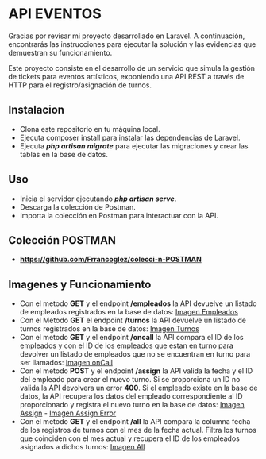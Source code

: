 # API EVENTOS

Gracias por revisar mi proyecto desarrollado en Laravel. A continuación, encontrarás las instrucciones para ejecutar la solución y las evidencias que demuestran su funcionamiento. 
  
Este proyecto consiste en el desarrollo de un servicio que simula la gestión de tickets para eventos artísticos, exponiendo una API REST a través de HTTP para el registro/asignación de turnos.

## Instalacion

- Clona este repositorio en tu máquina local.
- Ejecuta composer install para instalar las dependencias de Laravel.
- Ejecuta ***php artisan migrate*** para ejecutar las migraciones y crear las tablas en la base de datos.

  
## Uso 

- Inicia el servidor ejecutando ***php artisan serve***.
- Descarga la colección de Postman.
- Importa la colección en Postman para interactuar con la API.

## Colección POSTMAN

- **https://github.com/Frrancoglez/colecci-n-POSTMAN**

## Imagenes y Funcionamiento

- Con el metodo **GET** y el endpoint **/empleados** la API devuelve un listado de empleados registrados en la base de datos: [Imagen Empleados](https://github.com/Frrancoglez/im-genes/blob/main/empleados.png)    
- Con el Metodo **GET** el endpoint **/turnos** la API devuelve un listado de turnos registrados en la base de datos: [Imagen Turnos](https://github.com/Frrancoglez/im-genes/blob/main/turnos.png)  
- Con el metodo **GET** y el endpoint **/oncall** la API compara el ID de los empleados y con el ID de los empleados que estan en turno para devolver un listado de empleados que no se encuentran en turno para ser llamados: [Imagen onCall](https://github.com/Frrancoglez/im-genes/blob/main/onCall.png)  
- Con el metodo **POST** y el endpoint **/assign** la API valida la fecha y el ID del empleado para crear el nuevo turno. Si se proporciona un ID no valida la API devolvera un error **400**. Si el empleado existe en la base de datos, la API recupera los datos del empleado correspondiente al ID proporcionado y registra el nuevo turno en la base de datos: [Imagen Assign](https://github.com/Frrancoglez/im-genes/blob/main/assign.png) - [Imagen Assign Error](https://github.com/Frrancoglez/im-genes/blob/main/assignError.png)  
- Con el metodo **GET** y el endpoint **/all** la API compara la columna fecha de los registros de turnos con el mes de la fecha actual. Filtra los turnos que coinciden con el mes actual y recupera el ID de los empleados asignados a dichos turnos: [Imagen All](https://github.com/Frrancoglez/im-genes/blob/main/all.png)
